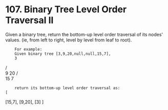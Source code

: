 # 107. Binary Tree Level Order Traversal II

Given a binary tree, return the bottom-up level order traversal of its nodes' values.
        (ie, from left to right, level by level from leaf to root).

    
        For example:
        Given binary tree [3,9,20,null,null,15,7],
        3
   / \
  9  20
    /  \
   15   7

    
    
        return its bottom-up level order traversal as:
    [
  [15,7],
  [9,20],
  [3]
]